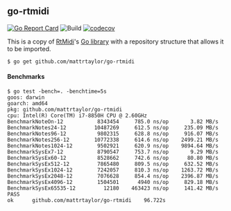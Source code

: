 ## go-rtmidi
[![Go Report Card](https://goreportcard.com/badge/github.com/mattrtaylor/go-rtmidi)](https://goreportcard.com/report/github.com/mattrtaylor/go-rtmidi)
![Build](https://github.com/mattrtaylor/go-rtmidi/actions/workflows/ci.yml/badge.svg?event=push)
[![codecov](https://codecov.io/gh/mattrtaylor/go-rtmidi/branch/main/graph/badge.svg?token=KKYZ8CRVTU)](https://codecov.io/gh/mattrtaylor/go-rtmidi)


This is a copy of [RtMidi](https://www.music.mcgill.ca/~gary/rtmidi/)'s [Go library](https://github.com/thestk/rtmidi/tree/master/contrib/go/rtmidi)
with a repository structure that allows it to be imported.

```
$ go get github.com/mattrtaylor/go-rtmidi
```



#### Benchmarks
```
$ go test -bench=. -benchtime=5s
goos: darwin
goarch: amd64
pkg: github.com/mattrtaylor/go-rtmidi
cpu: Intel(R) Core(TM) i7-8850H CPU @ 2.60GHz
BenchmarkNoteOn-12           8343454     785.0 ns/op       3.82 MB/s
BenchmarkNotes24-12         10487269     612.5 ns/op     235.09 MB/s
BenchmarkNotes96-12          9802315     628.8 ns/op     916.07 MB/s
BenchmarkNotes256-12        10772338     614.6 ns/op    2499.21 MB/s
BenchmarkNotes1024-12        9502921     620.9 ns/op    9894.64 MB/s
BenchmarkSysEx7-12           8790547     753.7 ns/op       9.29 MB/s
BenchmarkSysEx60-12          8528662     742.6 ns/op      80.80 MB/s
BenchmarkSysEx512-12         7865480     809.5 ns/op     632.52 MB/s
BenchmarkSysEx1024-12        7242057     810.3 ns/op    1263.72 MB/s
BenchmarkSysEx2048-12        7076628     854.4 ns/op    2396.87 MB/s
BenchmarkSysEx4096-12        1504501      4940 ns/op     829.18 MB/s
BenchmarkSysEx65535-12         12180    463423 ns/op     141.42 MB/s
PASS
ok      github.com/mattrtaylor/go-rtmidi    96.722s
```
